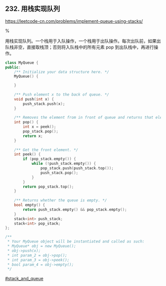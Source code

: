 ## 232. 用栈实现队列

https://leetcode-cn.com/problems/implement-queue-using-stacks/

%

用栈实现队列。一个栈用于入队操作，一个栈用于出队操作。每次出队前，如果出队栈非空，直接取栈顶；否则将入队栈中的所有元素 pop 到出队栈中，再进行操作。

```cpp
class MyQueue {
public:
    /** Initialize your data structure here. */
    MyQueue() {

    }
    
    /** Push element x to the back of queue. */
    void push(int x) {
        push_stack.push(x);
    }
    
    /** Removes the element from in front of queue and returns that element. */
    int pop() {
        int x = peek();
        pop_stack.pop();
        return x;
    }
    
    /** Get the front element. */
    int peek() {
        if (pop_stack.empty()) {
            while (!push_stack.empty()) {
                pop_stack.push(push_stack.top());
                push_stack.pop();
            }
        }
        return pop_stack.top();
    }
    
    /** Returns whether the queue is empty. */
    bool empty() {
        return push_stack.empty() && pop_stack.empty();
    }
    stack<int> push_stack;
    stack<int> pop_stack;
};

/**
 * Your MyQueue object will be instantiated and called as such:
 * MyQueue* obj = new MyQueue();
 * obj->push(x);
 * int param_2 = obj->pop();
 * int param_3 = obj->peek();
 * bool param_4 = obj->empty();
 */
```

[#stack_and_queue]()
